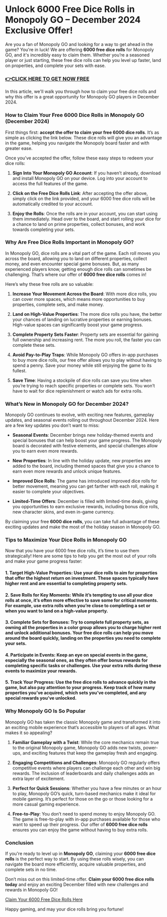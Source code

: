 # Unlock 6000 Free Dice Rolls in Monopoly GO – December 2024 Exclusive Offer!

Are you a fan of Monopoly GO and looking for a way to get ahead in the game? You're in luck! We are offering **6000 free dice rolls** for Monopoly GO, and it's incredibly easy to claim them. Whether you’re a seasoned player or just starting, these free dice rolls can help you level up faster, land on properties, and complete your sets with ease.

### [👉CLICK HERE TO GET NOW FREE](https://freeforyou.xyz/monopoly/go/)

In this article, we'll walk you through how to claim your free dice rolls and why this offer is a great opportunity for Monopoly GO players in December 2024.

### How to Claim Your Free 6000 Dice Rolls in Monopoly GO (December 2024)

First things first: **accept the offer to claim your free 6000 dice rolls**. It’s as simple as clicking the link below. These dice rolls will give you an advantage in the game, helping you navigate the Monopoly board faster and with greater ease.

Once you’ve accepted the offer, follow these easy steps to redeem your dice rolls:

1. **Sign Into Your Monopoly GO Account**: If you haven’t already, download and install Monopoly GO on your device. Log into your account to access the full features of the game.
  
2. **Click on the Free Dice Rolls Link**: After accepting the offer above, simply click on the link provided, and your 6000 free dice rolls will be automatically credited to your account.

3. **Enjoy the Rolls**: Once the rolls are in your account, you can start using them immediately. Head over to the board, and start rolling your dice for a chance to land on prime properties, collect bonuses, and work towards completing your sets.

### Why Are Free Dice Rolls Important in Monopoly GO?

In Monopoly GO, dice rolls are a vital part of the game. Each roll moves you across the board, allowing you to land on different properties, collect money, and even encounter special game bonuses. But, as many experienced players know, getting enough dice rolls can sometimes be challenging. That’s where our offer of **6000 free dice rolls** comes in!

Here’s why these free rolls are so valuable:

1. **Increase Your Movement Across the Board**: With more dice rolls, you can cover more spaces, which means more opportunities to buy properties, complete sets, and make money. 

2. **Land on High-Value Properties**: The more dice rolls you have, the better your chances of landing on lucrative properties or earning bonuses. High-value spaces can significantly boost your game progress.

3. **Complete Property Sets Faster**: Property sets are essential for gaining full ownership and increasing rent. The more you roll, the faster you can complete these sets.

4. **Avoid Pay-to-Play Traps**: While Monopoly GO offers in-app purchases to buy more dice rolls, our free offer allows you to play without having to spend a penny. Save your money while still enjoying the game to its fullest.

5. **Save Time**: Having a stockpile of dice rolls can save you time when you’re trying to reach specific properties or complete sets. You won’t have to wait for dice replenishment or watch ads for extra rolls.

### What’s New in Monopoly GO for December 2024?

Monopoly GO continues to evolve, with exciting new features, gameplay updates, and seasonal events rolling out throughout December 2024. Here are a few key updates you don’t want to miss:

- **Seasonal Events**: December brings new holiday-themed events and special bonuses that can help boost your game progress. The Monopoly board is decorated with festive elements, and special challenges allow you to earn even more rewards.
  
- **New Properties**: In line with the holiday update, new properties are added to the board, including themed spaces that give you a chance to earn even more rewards and unlock unique features.

- **Improved Dice Rolls**: The game has introduced improved dice rolls for better movement, meaning you can get farther with each roll, making it easier to complete your objectives.

- **Limited-Time Offers**: December is filled with limited-time deals, giving you opportunities to earn exclusive rewards, including bonus dice rolls, new character skins, and even in-game currency.

By claiming your free **6000 dice rolls**, you can take full advantage of these exciting updates and make the most of the holiday season in Monopoly GO.

### Tips to Maximize Your Dice Rolls in Monopoly GO

Now that you have your 6000 free dice rolls, it’s time to use them strategically! Here are some tips to help you get the most out of your rolls and make your game progress faster:

#### 1. **Target High-Value Properties**: Use your dice rolls to aim for properties that offer the highest return on investment. These spaces typically have higher rent and are essential to completing property sets.

#### 2. **Save Rolls for Key Moments**: While it’s tempting to use all your dice rolls at once, it’s often more effective to save some for critical moments. For example, use extra rolls when you’re close to completing a set or when you want to land on a high-value property.

#### 3. **Complete Sets for Bonuses**: Try to complete full property sets, as owning all the properties in a color group allows you to charge higher rent and unlock additional bonuses. Your free dice rolls can help you move around the board quickly, landing on the properties you need to complete your sets.

#### 4. **Participate in Events**: Keep an eye on special events in the game, especially the seasonal ones, as they often offer bonus rewards for completing specific tasks or challenges. Use your extra rolls during these events to maximize your rewards.

#### 5. **Track Your Progress**: Use the free dice rolls to advance quickly in the game, but also pay attention to your progress. Keep track of how many properties you’ve acquired, which sets you’ve completed, and any special rewards you’ve unlocked.

### Why Monopoly GO Is So Popular

Monopoly GO has taken the classic Monopoly game and transformed it into an exciting mobile experience that’s accessible to players of all ages. What makes it so appealing?

1. **Familiar Gameplay with a Twist**: While the core mechanics remain true to the original Monopoly game, Monopoly GO adds new twists, power-ups, and exciting features that keep the gameplay fresh and engaging.

2. **Engaging Competitions and Challenges**: Monopoly GO regularly offers competitive events where players can challenge each other and win big rewards. The inclusion of leaderboards and daily challenges adds an extra layer of excitement.

3. **Perfect for Quick Sessions**: Whether you have a few minutes or an hour to play, Monopoly GO’s quick, turn-based mechanics make it ideal for mobile gaming. It’s perfect for those on the go or those looking for a more casual gaming experience.

4. **Free-to-Play**: You don’t need to spend money to enjoy Monopoly GO. The game is free-to-play with in-app purchases available for those who want to speed up their progress. Our offer of **6000 free dice rolls** ensures you can enjoy the game without having to buy extra rolls.

### Conclusion

If you're ready to level up in **Monopoly GO**, claiming your **6000 free dice rolls** is the perfect way to start. By using these rolls wisely, you can navigate the board more efficiently, acquire valuable properties, and complete sets in no time. 

Don’t miss out on this limited-time offer. **Claim your 6000 free dice rolls today** and enjoy an exciting December filled with new challenges and rewards in Monopoly GO!

[Claim Your 6000 Free Dice Rolls Here](#)

Happy gaming, and may your dice rolls bring you fortune!
